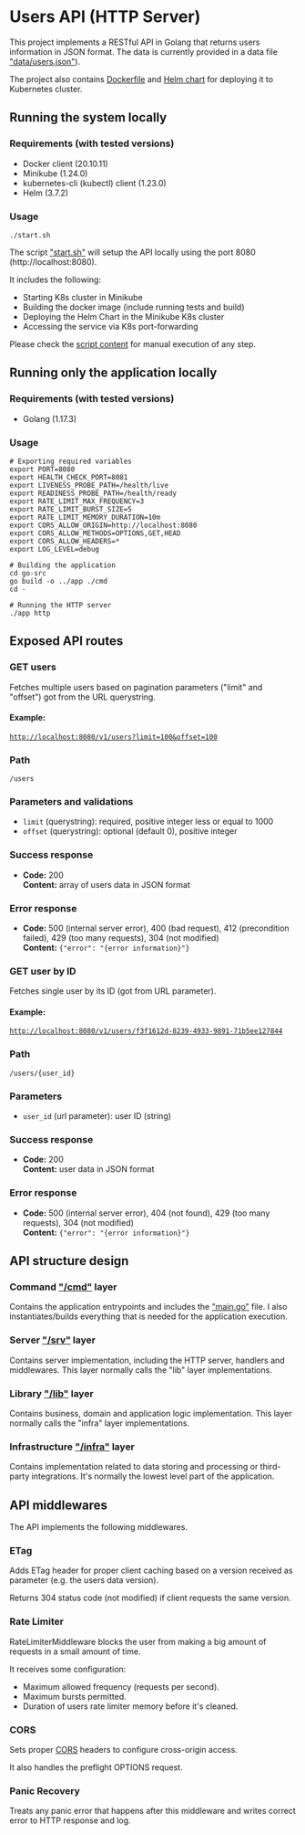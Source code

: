 # Users API (HTTP Server)

This project implements a RESTful API in Golang that returns users information in JSON format.
The data is currently provided in a data file ["data/users.json"](data/users.json)).

The project also contains [Dockerfile](Dockerfile) and [Helm chart](helm-chart) for deploying it to Kubernetes cluster.

## Running the system locally

### Requirements (with tested versions)
- Docker client (20.10.11)
- Minikube (1.24.0)
- kubernetes-cli (kubectl) client (1.23.0)
- Helm (3.7.2)

### Usage

```console
./start.sh
```

The script ["start.sh"](start.sh) will setup the API locally using the port 8080 (http://localhost:8080).

It includes the following:
- Starting K8s cluster in Minikube
- Building the docker image (include running tests and build)
- Deploying the Helm Chart in the Minikube K8s cluster
- Accessing the service via K8s port-forwarding

Please check the [script content](start.sh) for manual execution of any step.

## Running only the application locally

### Requirements (with tested versions)
- Golang (1.17.3)

### Usage
```console
# Exporting required variables
export PORT=8080
export HEALTH_CHECK_PORT=8081
export LIVENESS_PROBE_PATH=/health/live
export READINESS_PROBE_PATH=/health/ready
export RATE_LIMIT_MAX_FREQUENCY=3
export RATE_LIMIT_BURST_SIZE=5
export RATE_LIMIT_MEMORY_DURATION=10m
export CORS_ALLOW_ORIGIN=http://localhost:8080
export CORS_ALLOW_METHODS=OPTIONS,GET,HEAD
export CORS_ALLOW_HEADERS=*
export LOG_LEVEL=debug

# Building the application
cd go-src
go build -o ../app ./cmd
cd -

# Running the HTTP server
./app http
```

## Exposed API routes

### GET users

Fetches multiple users based on pagination parameters ("limit" and "offset") got from the URL querystring.

#### Example:
[`http://localhost:8080/v1/users?limit=100&offset=100`](http://localhost:8080/v1/users?limit=100&offset=100)

### Path

`/users`

### Parameters and validations

- `limit` (querystring): required, positive integer less or equal to 1000
- `offset` (querystring): optional (default 0), positive integer

### Success response

  * **Code:** 200 <br/>
    **Content:** array of users data in JSON format

### Error response

  * **Code:** 500 (internal server error), 400 (bad request), 412 (precondition failed), 429 (too many requests), 304 (not modified) <br/>
    **Content:** `{"error": "{error information}"}`

### GET user by ID

Fetches single user by its ID (got from URL parameter).

#### Example:
[`http://localhost:8080/v1/users/f3f1612d-8239-4933-9891-71b5ee127844`](http://localhost:8080/v1/users/f3f1612d-8239-4933-9891-71b5ee127844)

### Path

`/users/{user_id}`

### Parameters

- `user_id` (url parameter): user ID (string)

### Success response

  * **Code:** 200 <br/>
    **Content:** user data in JSON format

### Error response

  * **Code:** 500 (internal server error), 404 (not found), 429 (too many requests), 304 (not modified) <br/>
    **Content:** `{"error": "{error information}"}`

## API structure design

### Command ["/cmd"](go-src/cmd) layer

Contains the application entrypoints and includes the ["main.go"](go-src/cmd/main.go) file.
I also instantiates/builds everything that is needed for the application execution.

### Server ["/srv"](go-src/srv) layer

Contains server implementation, including the HTTP server, handlers and middlewares.
This layer normally calls the "lib" layer implementations.

### Library ["/lib"](go-src/lib) layer

Contains business, domain and application logic implementation.
This layer normally calls the "infra" layer implementations.

### Infrastructure ["/infra"](go-src/infra) layer

Contains implementation related to data storing and processing or third-party integrations.
It's normally the lowest level part of the application.

## API middlewares

The API implements the following middlewares.

### ETag

Adds ETag header for proper client caching based on a version received as parameter (e.g. the users data version).

Returns 304 status code (not modified) if client requests the same version.

### Rate Limiter

RateLimiterMiddleware blocks the user from making a big amount of requests in a small amount of time.

It receives some configuration:
- Maximum allowed frequency (requests per second).
- Maximum bursts permitted.
- Duration of users rate limiter memory before it's cleaned.

### CORS

Sets proper [CORS](https://developer.mozilla.org/en-US/docs/Web/HTTP/CORS) headers to configure cross-origin access.

It also handles the preflight OPTIONS request.

### Panic Recovery

Treats any panic error that happens after this middleware and writes correct error to HTTP response and log.
